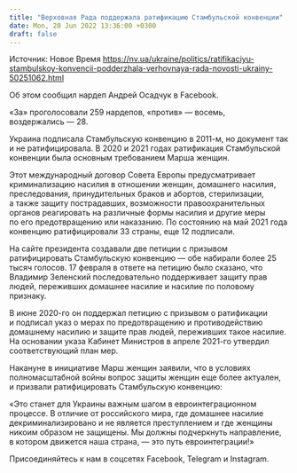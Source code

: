 ```yaml
---
title: "Верховная Рада поддержала ратификацию Стамбульской конвенции"
date: Mon, 20 Jun 2022 13:36:00 +0300
draft: false
---
```

Источник: Новое Время https://nv.ua/ukraine/politics/ratifikaciyu-stambulskoy-konvencii-podderzhala-verhovnaya-rada-novosti-ukrainy-50251062.html


Об этом сообщил нардеп Андрей Осадчук в Facebook.

«За» проголосовали 259 нардепов, «против» — восемь, воздержались — 28.

Украина подписала Стамбульскую конвенцию в 2011-м, но документ так и не ратифицировала. В 2020 и 2021 годах ратификация Стамбульской конвенции была основным требованием Марша женщин.

Этот международный договор Совета Европы предусматривает криминализацию насилия в отношении женщин, домашнего насилия, преследования, принудительных браков и абортов, стерилизации, а также защиту пострадавших, возможности правоохранительных органов реагировать на различные формы насилия и другие меры по его предотвращению или наказанию. По состоянию на май 2021 года конвенцию ратифицировали 33 страны, еще 12 подписали.

На сайте президента создавали две петиции с призывом ратифицировать Стамбульскую конвенцию — обе набирали более 25 тысяч голосов. 17 февраля в ответе на петицию было сказано, что Владимир Зеленский последовательно поддерживает защиту прав людей, переживших домашнее насилие и насилие по половому признаку.

В июне 2020-го он поддержал петицию с призывом о ратификации и подписал указ о мерах по предотвращению и противодействию домашнему насилию и защите прав людей, переживших такое насилие. На основании указа Кабинет Министров в апреле 2021-го утвердил соответствующий план мер.

Накануне в инициативе Марш женщин заявили, что в условиях полномасштабной войны вопрос защиты женщин еще более актуален, и призвали ратифицировать Стамбульскую конвенцию: 

«Это станет для Украины важным шагом в евроинтеграционном процессе. В отличие от российского мира, где домашнее насилие декриминализировано и не является преступлением и где женщины никоим образом не защищены. Мы должны подчеркнуть направление, в котором движется наша страна, — это путь евроинтеграции!»

Присоединяйтесь к нам в соцсетях Facebook, Telegram и Instagram.
